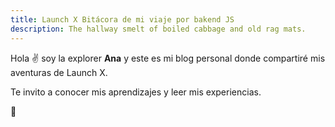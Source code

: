 ```yaml
---
title: Launch X Bitácora de mi viaje por bakend JS
description: The hallway smelt of boiled cabbage and old rag mats.
---
```


Hola ✌️  soy la explorer **Ana** y este es mi blog personal donde compartiré mis aventuras de Launch X.

Te invito a conocer mis aprendizajes y leer mis experiencias.

🚀
